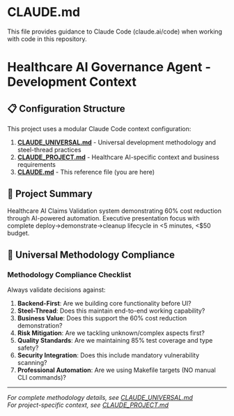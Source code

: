 # CLAUDE.md

This file provides guidance to Claude Code (claude.ai/code) when working with code in this repository.

# Healthcare AI Governance Agent - Development Context

## 📋 **Configuration Structure**

This project uses a modular Claude Code context configuration:

1. **[CLAUDE_UNIVERSAL.md](./CLAUDE_UNIVERSAL.md)** - Universal development methodology and steel-thread practices
2. **[CLAUDE_PROJECT.md](./CLAUDE_PROJECT.md)** - Healthcare AI-specific context and business requirements
3. **[CLAUDE.md](./CLAUDE.md)** - This reference file (you are here)

## 🎯 **Project Summary**
Healthcare AI Claims Validation system demonstrating 60% cost reduction through AI-powered automation. Executive presentation focus with complete deploy→demonstrate→cleanup lifecycle in <5 minutes, <$50 budget.

## 🔄 **Universal Methodology Compliance**

### **Methodology Compliance Checklist**
Always validate decisions against:
1. **Backend-First**: Are we building core functionality before UI?
2. **Steel-Thread**: Does this maintain end-to-end working capability?
3. **Business Value**: Does this support the 60% cost reduction demonstration?
4. **Risk Mitigation**: Are we tackling unknown/complex aspects first?
5. **Quality Standards**: Are we maintaining 85% test coverage and type safety?
6. **Security Integration**: Does this include mandatory vulnerability scanning?
7. **Professional Automation**: Are we using Makefile targets (NO manual CLI commands)?

---

*For complete methodology details, see [CLAUDE_UNIVERSAL.md](./CLAUDE_UNIVERSAL.md)*  
*For project-specific context, see [CLAUDE_PROJECT.md](./CLAUDE_PROJECT.md)*